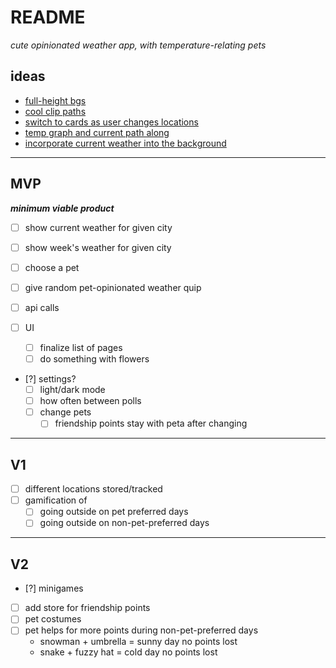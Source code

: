 # README
_cute opinionated weather app, with temperature-relating pets_


## ideas

- [full-height bgs](https://static.collectui.com/shots/3598361/1-large)
- [cool clip paths](https://static.collectui.com/shots/3014679/weather-app-%E4%BB%B0%E5%85%89-large) 
- [switch to cards as user changes locations](https://static.collectui.com/shots/2817827/weather-app-ui-large)
- [temp graph and current path along](https://static.collectui.com/shots/3372796/wearther-app-large)
- [incorporate current weather into the background](https://static.collectui.com/shots/3377843/weather-large)
---

## MVP 
**_minimum viable product_**

- [ ] show current weather for given city
- [ ] show week's weather for given city
- [ ] choose a pet
- [ ] give random pet-opinionated weather quip

- [ ] api calls

- [ ] UI
    - [ ] finalize list of pages
    - [ ] do something with flowers

- [?] settings?
    - [ ] light/dark mode
    - [ ] how often between polls
    - [ ] change pets
        - [ ] friendship points stay with peta after changing
    
---

## V1

- [ ] different locations stored/tracked
- [ ] gamification of
    - [ ] going outside on pet preferred days
    - [ ] going outside on non-pet-preferred days

---

## V2

- [?] minigames
- [ ] add store for friendship points
 - [ ] pet costumes
 - [ ] pet helps for more points during non-pet-preferred days
    * snowman + umbrella = sunny day no points lost
    * snake + fuzzy hat = cold day no points lost